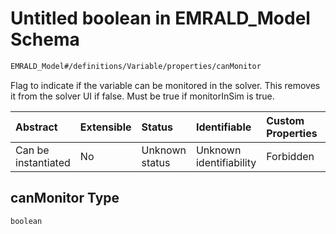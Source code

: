 # Untitled boolean in EMRALD\_Model Schema

```txt
EMRALD_Model#/definitions/Variable/properties/canMonitor
```

Flag to indicate if the variable can be monitored in the solver. This removes it from the solver UI if false. Must be true if monitorInSim is true.

| Abstract            | Extensible | Status         | Identifiable            | Custom Properties | Additional Properties | Access Restrictions | Defined In                                                                                          |
| :------------------ | :--------- | :------------- | :---------------------- | :---------------- | :-------------------- | :------------------ | :-------------------------------------------------------------------------------------------------- |
| Can be instantiated | No         | Unknown status | Unknown identifiability | Forbidden         | Allowed               | none                | [EMRALD\_JsonSchemaV3\_0.json\*](../../../../out/EMRALD_JsonSchemaV3_0.json "open original schema") |

## canMonitor Type

`boolean`
